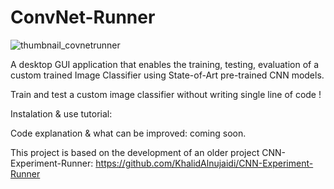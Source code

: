 # ConvNet-Runner

![thumbnail_covnetrunner](https://user-images.githubusercontent.com/93127443/201386192-70df8a6e-b7e5-451d-8264-eb8475ac7916.png)

A desktop GUI application that enables the training, testing, evaluation of a custom trained Image Classifier using State-of-Art pre-trained CNN models.


Train and test a custom image classifier without writing single line of code !


Instalation & use tutorial: 




Code explanation & what can be improved: coming soon.


This project is based on the development of an older project CNN-Experiment-Runner: https://github.com/KhalidAlnujaidi/CNN-Experiment-Runner
